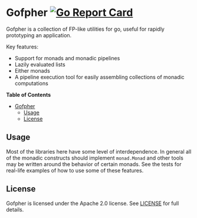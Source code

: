 # Gofpher [![Go Report Card](https://goreportcard.com/badge/github.com/asteris-llc/gofpher)](https://goreportcard.com/report/github.com/asteris-llc/gofpher)

Gofpher is a collection of FP-like utilities for go, useful for rapidly
prototyping an application.

Key features:

- Support for monads and monadic pipelines
- Lazily evaluated lists
- Either monads
- A pipeline execution tool for easily assembling collections of monadic
  computations

<!-- markdown-toc start - Don't edit this section. Run M-x markdown-toc-generate-toc again -->
**Table of Contents**

- [Gofpher](#Gofpher)
    - [Usage](#usage)
    - [License](#license)

<!-- markdown-toc end -->

## Usage

Most of the libraries here have some level of interdependence.  In general all
of the monadic constructs should implement `monad.Monad` and other tools may be
written around the behavior of certain monads.  See the tests for real-life
examples of how to use some of these features.

## License

Gofpher is licensed under the Apache 2.0 license. See [LICENSE](LICENSE) for
full details.
